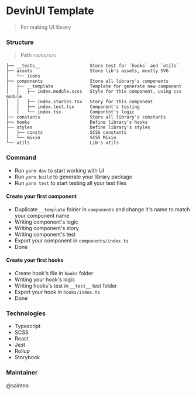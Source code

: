 # DevinUI Template

> For making UI library

### Structure

> Path `roots/src`

```
├── __tests__                   Store test for `hooks` and `utils`
├── assets                      Store lib's assets, mostly SVG
│   └── icons
├── components                  Store all library's components
│   ├── __template              Template for generate new component
│   │   ├── index.module.scss   Style for this component, using css module
│   │   ├── index.stories.tsx   Story for this component
│   │   ├── index.test.tsx      Component's testing
│   │   └── index.tsx           Compontnt's logic
├── constants                   Store all library's constants
├── hooks                       Define library's hooks
├── styles                      Define library's styles
│   ├── consts                  SCSS constants
│   └── mixin                   SCSS Mixin
└── utils                       Lib's utils
```

### Command

- Run `yarn dev` to start working with UI
- Run `yarn build` to generate your library package
- Run `yarn test` to start testing all your test files

#### Create your first component

- Duplicate `__template` folder in `components` and change it's name to match your component name
- Writing component's logic
- Writing component's story
- Writing component's test
- Export your component in `components/index.ts`
- Done

#### Create your first hooks

- Create hook's file in `hooks` folder
- Writing your hook's logic
- Writing hooks's test in `__test__` test folder
- Export your hook in `hooks/index.ts`
- Done

### Technologies

- Typescript
- SCSS
- React
- Jest
- Rollup
- Storybook

### Maintainer

@saintno
